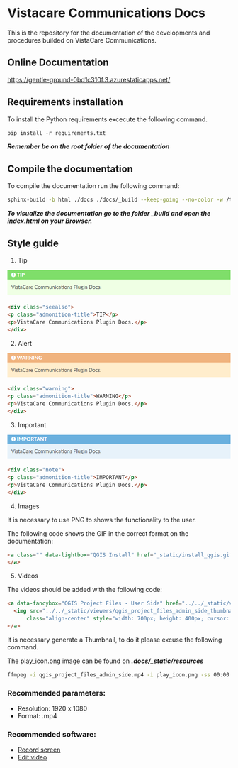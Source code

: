 # Vistacare Communications Docs

This is the repository for the documentation of the developments and procedures builded on VistaCare Communications.

## Online Documentation

https://gentle-ground-0bd1c310f.3.azurestaticapps.net/

## Requirements installation

To install the Python requirements excecute the following command.

```python
pip install -r requirements.txt
```

***Remember be on the root folder of the documentation***

## Compile the documentation

To compile the documentation run the following command:

```bash
sphinx-build -b html ./docs ./docs/_build --keep-going --no-color -w /tmp/sphinx-log
```

***To visualize the documentation go to the folder _build and open the index.html on your Browser.***

## Style guide

1. Tip

![](docs/_static/tip.png)

```html
<div class="seealso">
<p class="admonition-title">TIP</p>
<p>VistaCare Communications Plugin Docs.</p>
</div>
```


2. Alert

![](docs/_static/warning.png)

```html
<div class="warning">
<p class="admonition-title">WARNING</p>
<p>VistaCare Communications Plugin Docs.</p>
</div>
```

3. Important

![](docs/_static/important.png)

 ```html
<div class="note">
<p class="admonition-title">IMPORTANT</p>
<p>VistaCare Communications Plugin Docs.</p>
</div>
```

4. Images

It is necessary to use PNG to shows the functionality to the user.

The following code shows the GIF in the correct format on the documentation:

```html
<a class="" data-lightbox="QGIS Install" href="_static/install_qgis.gif" title="QGIS Install" data-title="QGIS Install"><img src="_static/install_qgis.gif" class="align-center" width="800px" height="500px" alt="QGIS Install">
</a>
```

5. Videos

The videos should be added with the following code:

```html
<a data-fancybox="QGIS Project Files - User Side" href="../../_static/viewers/qgis_project_files_admin_side.mp4" data-caption="QGIS Project Files - User Side">
  <img src="../../_static/viewers/qgis_project_files_admin_side_thumbnail.jpg" alt="QGIS Project Files - User Side" 
      class="align-center" style="width: 700px; height: 400px; cursor: pointer;">
</a>
```

It is necessary generate a Thumbnail, to do it please excuse the following command.

The play_icon.ong image can be found on ***.docs/_static/resources***

```bash
ffmpeg -i qgis_project_files_admin_side.mp4 -i play_icon.png -ss 00:00:02 -vframes 1 -filter_complex "[1:v]scale=200:-1[play_scaled];[0:v][play_scaled]overlay=(W-w)/2:(H-h)/2" -q:v 2 qgis_project_files_admin_side_thumbnail.jpg
```

### Recommended parameters:

* Resolution: 1920 x 1080
* Format: .mp4

### Recommended software:

* [Record screen](https://obsproject.com/)
* [Edit video](https://www.shotcut.org/)
